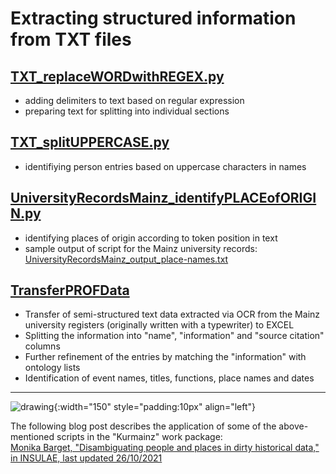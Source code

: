 # Extracting structured information from TXT files

## [TXT_replaceWORDwithREGEX.py](https://github.com/ieg-dhr/DigiKAR/blob/main/TXT_replaceWORDwithREGEX.py)

- adding delimiters to text based on regular expression
- preparing text for splitting into individual sections

## [TXT_splitUPPERCASE.py](https://github.com/ieg-dhr/DigiKAR/blob/main/TXT_splitUPPERCASE.py)

- identifiying person entries based on uppercase characters in names

## [UniversityRecordsMainz_identifyPLACEofORIGIN.py](https://github.com/ieg-dhr/DigiKAR/blob/main/UniversityRecordsMainz_identifyPLACEofORIGIN.py)

- identifying places of origin according to token position in text
- sample output of script for the Mainz university records:
  [UniversityRecordsMainz_output_place-names.txt](https://github.com/ieg-dhr/DigiKAR/blob/main/UniversityRecordsMainz_output_place-names.txt)

## [TransferPROFData](https://github.com/ieg-dhr/DigiKAR/blob/main/JupyterNotebooks_DigiKAR/TransferPROFData.ipynb)

- Transfer of semi-structured text data extracted via OCR from the Mainz university registers (originally written with a typewriter) to EXCEL
- Splitting the information into "name", "information" and "source citation" columns
- Further refinement of the entries by matching the "information" with ontology lists
- Identification of event names, titles, functions, place names and dates

---

![drawing](https://upload.wikimedia.org/wikipedia/commons/1/1c/Kurmainzische_Wappentafel_1750.jpg){:width="150" style="padding:10px" align="left"}

The following blog post describes the application of some of the above-mentioned scripts in the "Kurmainz" work package:<br>
[Monika Barget, "Disambiguating people and places in dirty historical data," in INSULAE, last updated 26/10/2021](https://insulae.hypotheses.org/333)
